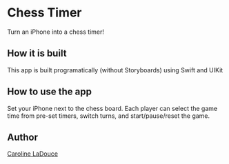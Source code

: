 # Chess Timer 

Turn an iPhone into a chess timer! 

## How it is built 

This app is built programatically (without Storyboards) using Swift and UIKit

## How to use the app

Set your iPhone next to the chess board. Each player can select the game time from pre-set timers, switch turns, and start/pause/reset the game. 

## Author

[Caroline LaDouce](https://www.linkedin.com/in/carolineladouce/)
